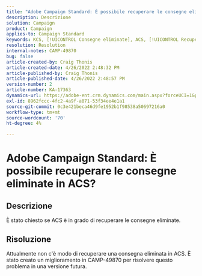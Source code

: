 ```yaml
---
title: "Adobe Campaign Standard: È possibile recuperare le consegne eliminate in ACS?"
description: Descrizione
solution: Campaign
product: Campaign
applies-to: Campaign Standard
keywords: KCS, [!UICONTROL Consegne eliminate], ACS, [!UICONTROL Recupera]
resolution: Resolution
internal-notes: CAMP-49870
bug: false
article-created-by: Craig Thonis
article-created-date: 4/26/2022 2:48:32 PM
article-published-by: Craig Thonis
article-published-date: 4/26/2022 2:48:57 PM
version-number: 2
article-number: KA-17363
dynamics-url: https://adobe-ent.crm.dynamics.com/main.aspx?forceUCI=1&pagetype=entityrecord&etn=knowledgearticle&id=376ea7ed-6fc5-ec11-a7b6-0022480a10ee
exl-id: 8962fccc-4fc2-4a9f-a071-53f34ee4e1a1
source-git-commit: 0c3e421beca46d9fe1952b1f98538a50697216a0
workflow-type: tm+mt
source-wordcount: '70'
ht-degree: 4%

---
```


# Adobe Campaign Standard: È possibile recuperare le consegne eliminate in ACS?

## Descrizione


È stato chiesto se ACS è in grado di recuperare le consegne eliminate.


## Risoluzione


Attualmente non c&#39;è modo di recuperare una consegna eliminata in ACS. È stato creato un miglioramento in CAMP-49870 per risolvere questo problema in una versione futura.
